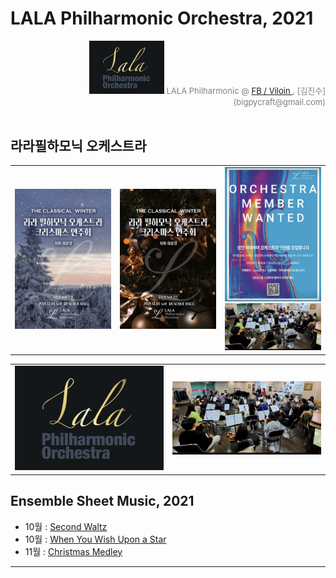 
# LALA Philharmonic Orchestra, 2021

<div align='right'>
<img src="./images/img_main_front.png" width='120px'>
<font size=2 color='gray'>LALA Philharmonic  @ <font color='blue'><a href='https://www.facebook.com/jskim.kr'>FB / Viloin </a></font>, [김진수](bigpycraft@gmail.com)</font>
</div>
<br>

## 라라필하모닉 오케스트라          
<table border=0>
  <tr>
    <td width='30%'>
      <img src="./images/poster/포스터_20211218_1.jpg" width='300px'>
    </td>
    <td width='30%'>
      <img src="./images/poster/포스터_20211218_2.jpg" width='300px'>
    </td>
    <td width='30%'>
      <img src="./images/mem_wanted.jpg"  width='250px'></br>
      <img src="./images/mem_practice_01.jpg"  width='250px'>
    </td>
  </tr>
</table>

<table border=0>
  <tr>
    <td width='50%'>
      <img src="./images/img_main_front.png">
    </td>
    <td width='50%'>
      <img src="./images/mem_practice_01.jpg">
    </td>
  </tr>
</table>


## Ensemble Sheet Music, 2021
- 10월 : [Second Waltz ][Msheet-10-1]
- 10월 : [When You Wish Upon a Star ][Msheet-10-2]
- 11월 : [Christmas Medley ][Msheet-11-1]

<hr>

[Msheet-10-1]: ./sheet_music/10_second_waltz                            "Go Msheet-10-1"
[Msheet-10-2]: ./sheet_music/10_when_you_wish_upon_a_star        "Go Msheet-10-2"
[Msheet-11-1]: ./sheet_music/11_christmas_medley                       "Go Msheet-11-1"

